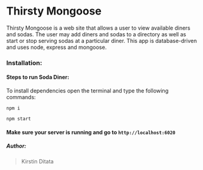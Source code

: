# Thirsty Mongoose 
Thirsty Mongoose is a web site that allows a user to view available diners and sodas. The user may add diners and sodas to a directory as well as start or stop serving sodas at a particular diner. This app is database-driven and uses node, express and mongoose.

### Installation:
#### Steps to run Soda Diner:

To install dependencies open the terminal and type the following commands:
```
npm i
```
```
npm start
```


#### Make sure your server is running and go to `http://localhost:6020`

##### Author:
>Kirstin Ditata